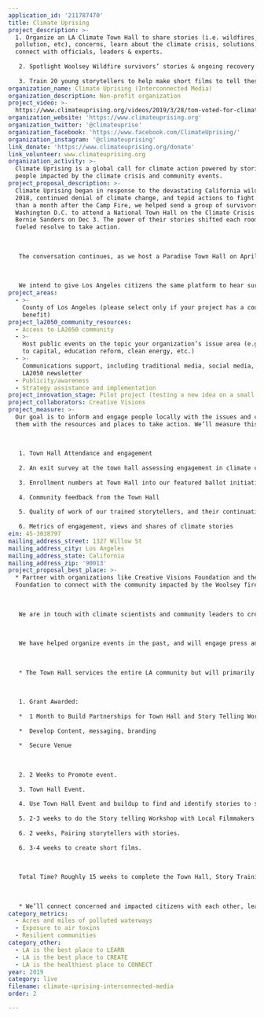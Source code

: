 ```yaml
---
application_id: '211787470'
title: Climate Uprising
project_description: >-
  1. Organize an LA Climate Town Hall to share stories (i.e. wildfires, drought,
  pollution, etc), concerns, learn about the climate crisis, solutions, &
  connect with officials, leaders & experts.
   
   2. Spotlight Woolsey Wildfire survivors’ stories & ongoing recovery needs. Identify 20 compelling stories to share via ClimateUprising.org
   
   3. Train 20 young storytellers to help make short films to tell these 20 Woolsey Wildfire survivor stories.
organization_name: Climate Uprising (Interconnected Media)
organization_description: Non-profit organization
project_video: >-
  https://www.climateuprising.org/videos/2019/3/28/tom-voted-for-climate-deniers-but-losing-everything-changes-everything-climateuprising
organization_website: 'https://www.climateuprising.org'
organization_twitter: '@climateuprise'
organization_facebook: 'https://www.facebook.com/ClimateUprising/'
organization_instagram: '@climateuprising'
link_donate: 'https://www.climateuprising.org/donate'
link_volunteer: www.climateuprising.org
organization_activity: >-
  Climate Uprising is a global call for climate action powered by stories of
  people impacted by the climate crisis and community events.
project_proposal_description: >-
  Climate Uprising began in response to the devastating California wildfires of
  2018, continued denial of climate change, and tepid actions to fight it. Less
  than a month after the Camp Fire, we helped send a group of survivors to
  Washington D.C. to attend a National Town Hall on the Climate Crisis hosted by
  Bernie Sanders on Dec 3. The power of their stories shifted each room, and
  fueled resolve to take action.
   
   
   
   The conversation continues, as we host a Paradise Town Hall on April 27th (with collaboration from the Sunrise Movement) so that more of the 52,000 displaced by the climate-fueled Camp Fire can speak with leaders and experts, and share their stories, needs, and concerns as part of the big picture conversation on solving the climate crisis.
   
   
   
   We intend to give Los Angeles citizens the same platform to hear survivor stories, share stories, learn, and mobilize bold action on climate change.
project_areas:
  - >-
    County of Los Angeles (please select only if your project has a countywide
    benefit)
project_la2050_community_resources:
  - Access to LA2050 community
  - >-
    Host public events on the topic your organization’s issue area (e.g. access
    to capital, education reform, clean energy, etc.) 
  - >-
    Communications support, including traditional media, social media, and
    LA2050 newsletter
  - Publicity/awareness
  - Strategy assistance and implementation
project_innovation_stage: Pilot project (testing a new idea on a small scale to prove feasibility)
project_collaborators: Creative Visions
project_measure: >-
  Our goal is to inform and engage people locally with the issues and connect
  them with the resources and places to take action. We’ll measure this through:
   
    
   
   1. Town Hall Attendance and engagement
   
   2. An exit survey at the town hall assessing engagement in climate change and readiness to take action.
   
   3. Enrollment numbers at Town Hall into our featured ballot initiatives, organizations and climate related volunteer work
   
   4. Community feedback from the Town Hall
   
   5. Quality of work of our trained storytellers, and their continuation of storytelling Social media metrics (followers, engagement, use of hashtag #climateuprising)
   
   6. Metrics of engagement, views and shares of climate stories
ein: 45-3038797
mailing_address_street: 1327 Willow St
mailing_address_city: Los Angeles
mailing_address_state: California
mailing_address_zip: '90013'
project_proposal_best_place: >-
  * Partner with organizations like Creative Visions Foundation and the Malibu
  Foundation to connect with the community impacted by the Woolsey fire.
   
   
   
   We are in touch with climate scientists and community leaders to create compelling content for the Town Hall.
   
   
   
   We have helped organize events in the past, and will engage press and media opportunities for this event.
   
   
   
   * The Town Hall services the entire LA community but will primarily focus on lower income Wildfire survivors and Angelenos being impacted by climate consequences (pollution, proximity to oil, fracking, waste facilities etc), which directly impacts under-served communities.
   
   
   
   1. Grant Awarded:
   
   *  1 Month to Build Partnerships for Town Hall and Story Telling Workshop
   
   *  Develop Content, messaging, branding
   
   *  Secure Venue
   
    
   
   2. 2 Weeks to Promote event.
   
   3. Town Hall Event.
   
   4. Use Town Hall Event and buildup to find and identify stories to share.
   
   5. 2-3 weeks to do the Story telling Workshop with Local Filmmakers.
   
   6. 2 weeks, Pairing storytellers with stories. 
   
   6. 3-4 weeks to create short films.
   
    
   
   Total Time? Roughly 15 weeks to complete the Town Hall, Story Training Workshop, and create 20 short films to connect the dots between the Woolsey Fire, the drought, and the climate crisis.
   
   
   
   * We’ll connect concerned and impacted citizens with each other, leaders and experts to move the needle on climate action. We’ll create and proliferate a report based on ideas shared from experts, and questions from the Town Hall participants. We’ll generate powerful stories that are informed by the Town Hall to advocate for change and solutions that are informed by the experts at the Town Hall, and train young activists with the tools of storytelling. We’ll give those with powerful personal stories to share to a platform to communicate truth and spread solutions informed by the data shred by experts at the Town Hall.
category_metrics:
  - Acres and miles of polluted waterways
  - Exposure to air toxins
  - Resilient communities
category_other:
  - LA is the best place to LEARN
  - LA is the best place to CREATE
  - LA is the healthiest place to CONNECT
year: 2019
category: live
filename: climate-uprising-interconnected-media
order: 2

---
```

